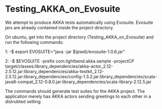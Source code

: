 # Testing_AKKA_on_Evosuite
We attempt to produce AKKA tests automatically using Evosuite. Evosuite jars are already contained inside the project directory.

On ubuntu, get into the project directory (Testing_AKKA_on_Evosuite) and run the following commands:


1: -$ export EVOSUITE="java -jar $(pwd)/evosuite-1.0.6.jar"

2: -$  $EVOSUITE -prefix com.lightbend.akka.sample -projectCP target/classes:library_dependencies/akka-actor_2.12-2.5.12.jar:library_dependencies/akka-testkit_2.12-2.5.12.jar:library_dependencies/config-1.3.2.jar:library_dependencies/scala-java8-compat_2.12-0.8.0.jar:library_dependencies/scala-library-2.12.5.jar


The commands should generate test suites for the AKKA project. The application merely has AKKA actors sending greetings to each other in a distrubted setting
